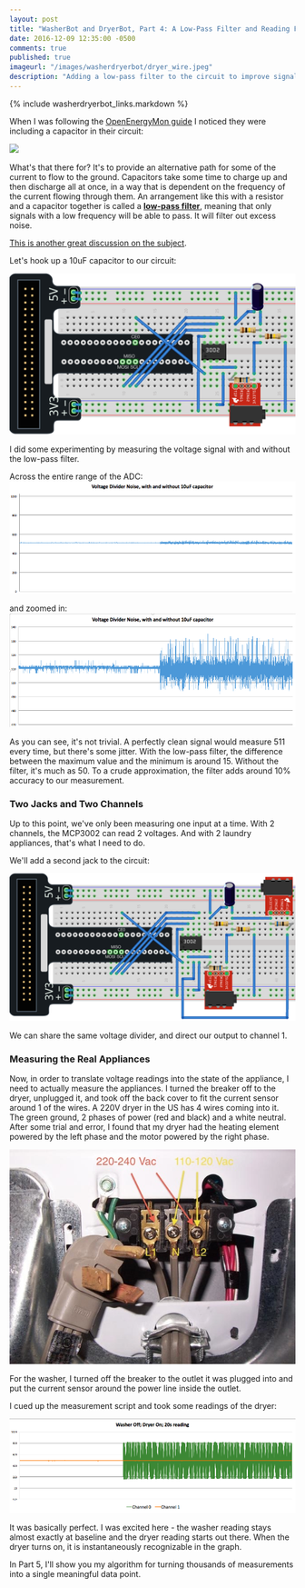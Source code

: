 ```yaml
---
layout: post
title: "WasherBot and DryerBot, Part 4: A Low-Pass Filter and Reading From Laundry Appliances"
date: 2016-12-09 12:35:00 -0500
comments: true
published: true
imageurl: "/images/washerdryerbot/dryer_wire.jpeg"
description: "Adding a low-pass filter to the circuit to improve signal quality and wiring the Pi to my washer and dryer"
---
```


{% include washerdryerbot_links.markdown %}

When I was following the [OpenEnergyMon guide](https://openenergymonitor.org/emon/buildingblocks/ct-sensors-interface) I noticed they were including a capacitor in their circuit:

![](https://openenergymonitor.org/emon/sites/default/files/Arduino%20AC%20current%20input%20A.png)

What's that there for? It's to provide an alternative path for some of the current to flow to the ground. Capacitors take some time to charge up and then discharge all at once, in a way that is dependent on the frequency of the current flowing through them. An arrangement like this with a resistor and a capacitor together is called a __[low-pass filter](http://www.electronics-tutorials.ws/filter/filter_2.html)__, meaning that only signals with a low frequency will be able to pass. It will filter out excess noise.

[This is another great discussion on the subject](http://openenergymonitor.blogspot.fr/2010/03/reducing-noise-adding-capacitor.html).

Let's hook up a 10uF capacitor to our circuit:

![](/images/washerdryerbot/mcp3002_lowpass.png)

I did some experimenting by measuring the voltage signal with and without the low-pass filter.

Across the entire range of the ADC:
![](/images/washerdryerbot/lowpass_output.png)

and zoomed in:
![](/images/washerdryerbot/lowpass_output_zoomed.png)

As you can see, it's not trivial. A perfectly clean signal would measure 511 every time, but there's some jitter. With the low-pass filter, the difference between the maximum value and the minimum is around 15. Without the filter, it's much as 50. To a crude approximation, the filter adds around 10% accuracy to our measurement.

### Two Jacks and Two Channels

Up to this point, we've only been measuring one input at a time. With 2 channels, the MCP3002 can read 2 voltages. And with 2 laundry appliances, that's what I need to do.

We'll add a second jack to the circuit:

![](/images/washerdryerbot/mcp3002_2jack.png)

We can share the same voltage divider, and direct our output to channel 1.

### Measuring the Real Appliances

Now, in order to translate voltage readings into the state of the appliance, I need to actually measure the appliances. I turned the breaker off to the dryer, unplugged it, and took off the back cover to fit the current sensor around 1 of the wires. A 220V dryer in the US has 4 wires coming into it. The green ground, 2 phases of power (red and black) and a white neutral. After some trial and error, I found that my dryer had the heating element powered by the left phase and the motor powered by the right phase.

![](/images/washerdryerbot/dryer_wire.jpeg)

For the washer, I turned off the breaker to the outlet it was plugged into and put the current sensor around the power line inside the outlet.

I cued up the measurement script and took some readings of the dryer:

![](/images/washerdryerbot/washeroff_dryeron.png)

It was basically perfect. I was excited here - the washer reading stays almost exactly at baseline and the dryer reading starts out there. When the dryer turns on, it is instantaneously recognizable in the graph.

In Part 5, I'll show you my algorithm for turning thousands of measurements into a single meaningful data point.